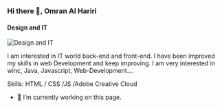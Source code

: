 ### Hi there 👋, Omran Al Hariri
#### Design and IT
![Design and IT](file:///C:/Users/PC/Desktop/img/background%20img.png)

I am interested in IT world back-end and front-end. I have been improved my skills in web Development and keep improving. I am very interested in winc, Java, Javascript, Web-Development....

Skills: HTML / CSS /JS /Adobe Creative Cloud

- 🔭 I’m currently working on this page. 




